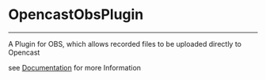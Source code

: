 # OpencastObsPlugin
--------------------------------

A Plugin for OBS, which allows recorded files to be uploaded directly to Opencast

see [Documentation](https://elan-ev.github.io/opencast-obs-plugin/) for more Information
